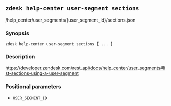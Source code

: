 ## `zdesk help-center user-segment sections`

/help_center/user_segments/{user_segment_id}/sections.json

### Synopsis

    zdesk help-center user-segment sections [ ... ]

### Description

https://developer.zendesk.com/rest_api/docs/help_center/user_segments#list-sections-using-a-user-segment

### Positional parameters

* `USER_SEGMENT_ID`

